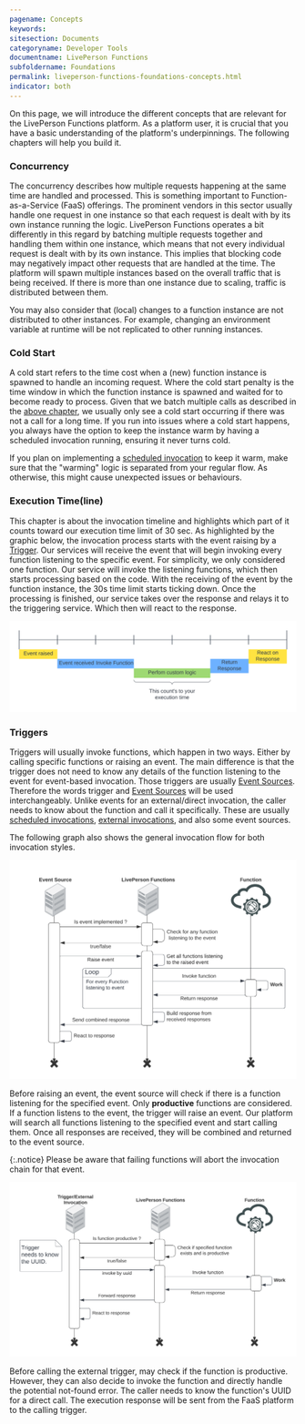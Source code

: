 ```yaml
---
pagename: Concepts
keywords:
sitesection: Documents
categoryname: Developer Tools
documentname: LivePerson Functions
subfoldername: Foundations
permalink: liveperson-functions-foundations-concepts.html
indicator: both
---
```


On this page, we will introduce the different concepts that are relevant for the LivePerson Functions platform. As a platform user, it is crucial that you have a basic understanding of the platform's underpinnings. The following chapters will help you build it.

### Concurrency

The concurrency describes how multiple requests happening at the same time are handled and processed. This is something important to Function-as-a-Service (FaaS) offerings. The prominent vendors in this sector usually handle one request in one instance so that each request is dealt with by its own instance running the logic. LivePerson Functions operates a bit differently in this regard by batching multiple requests together and handling them within one instance, which means that not every individual request is dealt with by its own instance. This implies that blocking code may negatively impact other requests that are handled at the time. The platform will spawn multiple instances based on the overall traffic that is being received. If there is more than one instance due to scaling, traffic is distributed between them.

You may also consider that (local) changes to a function instance are not distributed to other instances. For example, changing an environment variable at runtime will be not replicated to other running instances.

### Cold Start

A cold start refers to the time cost when a (new) function instance is spawned to handle an incoming request. Where the cold start penalty is the time window in which the function instance is spawned and waited for to become ready to process. Given that we batch multiple calls as described in the [above chapter](#concurrency), we usually only see a cold start occurring if there was not a call for a long time. If you run into issues where a cold start happens, you always have the option to keep the instance warm by having a scheduled invocation running, ensuring it never turns cold.

If you plan on implementing a [scheduled invocation](liveperson-functions-foundations-features.html#scheduling) to keep it warm, make sure that the "warming" logic is separated from your regular flow. As otherwise, this might cause unexpected issues or behaviours.

### Execution Time(line)

This chapter is about the invocation timeline and highlights which part of it counts toward our execution time limit of 30 sec. As highlighted by the graphic below, the invocation process starts with the event raising by a [Trigger](#triggers). Our services will receive the event that will begin invoking every function listening to the specific event. For simplicity, we only considered one function. Our service will invoke the listening functions, which then starts processing based on the code. With the receiving of the event by the function instance, the 30s time limit starts ticking down. Once the processing is finished, our service takes over the response and relays it to the triggering service. Which then will react to the response.

<img class="fancyimage" alt="Functions: Execution Timeline" src="img/functions/functions_concepts_timeline.png">

### Triggers

Triggers will usually invoke functions, which happen in two ways. Either by calling specific functions or raising an event. The main difference is that the trigger does not need to know any details of the function listening to the event for event-based invocation. Those triggers are usually [Event Sources](liveperson-functions-event-sources-overview.html). Therefore the words trigger and [Event Sources](liveperson-functions-event-sources-overview.html) will be used interchangeably. Unlike events for an external/direct invocation, the caller needs to know about the function and call it specifically. These are usually [scheduled invocations](liveperson-functions-foundations-features.html#scheduling), [external invocations](liveperson-functions-foundations-external-invocation.html), and also some event sources.

The following graph also shows the general invocation flow for both invocation styles.

<img class="fancyimage" alt="Functions: Event Invocation" src="img/functions/functions_concept_event_invocation.png">

Before raising an event, the event source will check if there is a function listening for the specified event. Only **productive** functions are considered. If a function listens to the event, the trigger will raise an event. Our platform will search all functions listening to the specified event and start calling them. Once all responses are received, they will be combined and returned to the event source.

{:.notice}
Please be aware that failing functions will abort the invocation chain for that event.

<img class="fancyimage" alt="Functions: Direct Invocation" src="img/functions/functions_concept_direct_invocation.png">

Before calling the external trigger, may check if the function is productive. However, they can also decide to invoke the function and directly handle the potential not-found error. The caller needs to know the function's UUID for a direct call. The execution response will be sent from the FaaS platform to the calling trigger.
